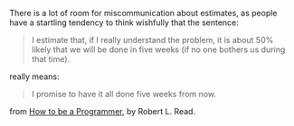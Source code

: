 <!--
.. title: On Estimates
.. slug: on-estimates
.. date: 2009-06-18 09:40:15-05:00
.. tags: software
.. link: 
.. description: 
.. type: text
-->


There is a lot of room for miscommunication about estimates, as people
have a startling tendency to think wishfully that the sentence:

> I estimate that, if I really understand the problem, it is about 50%
> likely that we will be done in five weeks (if no one bothers us during
> that time).

really means:

> I promise to have it all done five weeks from now.

from [How to be a
Programmer](https://braydie.gitbooks.io/how-to-be-a-programmer/content/en/),
by Robert L. Read.